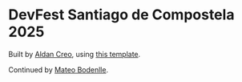 # DevFest Santiago de Compostela 2025

Built by [Aldan Creo](https://github.com/ACMCMC), using [this template](https://github.com/vercel/virtual-event-starter-kit).

Continued by [Mateo Bodenlle](https://github.com/mateobodenlle).
